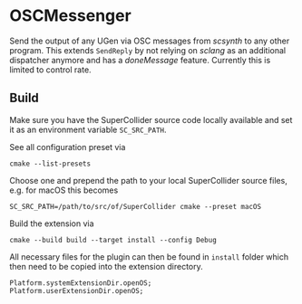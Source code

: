 # OSCMessenger

Send the output of any UGen via OSC messages from *scsynth* to any other program.
This extends `SendReply` by not relying on *sclang* as an additional dispatcher anymore and has a *doneMessage* feature.
Currently this is limited to control rate.

## Build

Make sure you have the SuperCollider source code locally available and set it as an environment variable `SC_SRC_PATH`.

See all configuration preset via

```shell
cmake --list-presets
```

Choose one and prepend the path to your local SuperCollider source files, e.g. for macOS this becomes

```shell
SC_SRC_PATH=/path/to/src/of/SuperCollider cmake --preset macOS
```

Build the extension via

```shell
cmake --build build --target install --config Debug
```

All necessary files for the plugin can then be found in `install` folder which then need to be copied into the extension directory.

```supercollider
Platform.systemExtensionDir.openOS;
Platform.userExtensionDir.openOS;
```
